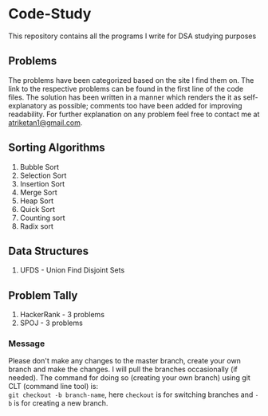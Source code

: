 # Code-Study
This repository contains all the programs I write for DSA studying purposes

## Problems
The problems have been categorized based on the site I find them on. The link to the respective problems can be found in the first line of the code files. The solution has been written in a manner which renders the it as self-explanatory as possible; comments too have been added for improving readability. For further explanation on any problem feel free to contact me at atriketan1@gmail.com.

## Sorting Algorithms
1. Bubble Sort
2. Selection Sort
3. Insertion Sort
4. Merge Sort
5. Heap Sort
6. Quick Sort
7. Counting sort
8. Radix sort

## Data Structures
1. UFDS - Union Find Disjoint Sets

## Problem Tally
1. HackerRank - 3 problems
2. SPOJ - 3 problems

### Message
Please don't make any changes to the master branch, create your own branch and make the changes. I will pull the branches occasionally (if needed). The command for doing so (creating your own branch) using git CLT (command line tool) is:<br>
`git checkout -b branch-name`, here `checkout` is for switching branches and `-b` is for creating a new branch.
